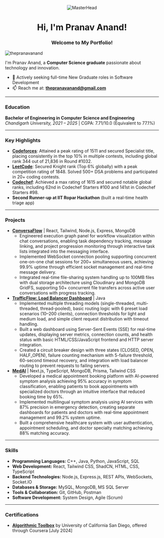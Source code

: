 <div align="center">
  <img src="https://user-images.githubusercontent.com/10498744/210012254-234538ff-d198-48aa-8964-37e6fd45d227.gif" alt="MasterHead" />
  <h1>Hi, I'm Pranav Anand!</h1>
  <h3>Welcome to My Portfolio!</h3>
</div>

<p align="left"> <img src="https://komarev.com/ghpvc/?username=thepranavanand&label=Profile%20views&color=0e75b6&style=flat" alt="thepranavanand" /> </p>

I'm Pranav Anand, a **Computer Science graduate** passionate about technology and innovation.

- 💼 Actively seeking full-time New Graduate roles in Software Development
- 📫 Reach me at: **thepranavanand@gmail.com**

---

### Education

**Bachelor of Engineering in Computer Science and Engineering**
*Chandigarh University, 2021 – 2025* | CGPA: 7.71/10.0 (Equivalent to 77.1%)

---

### Key Highlights

* [**Codeforces**](https://codeforces.com/profile/thepranavanand): Attained a peak rating of 1511 and secured Specialist title, placing consistently in the top 10% in multiple contests, including global rank 344 out of 21,836 in Round #1032.
* [**LeetCode**](https://leetcode.com/thepranavanand): Secured Knight rank (Top 6% globally) with a peak competition rating of 1848. Solved 500+ DSA problems and participated in 20+ coding contests.
* [**Codechef**](https://www.codechef.com/users/thepranavanand): Achieved a max rating of 1615 and secured notable global ranks, including 62nd in Codechef Starters #100 and 141st in Codechef Starters #98.
* **Second Runner-up at IIT Ropar Hackathon** (built a real-time health triage app)


---

### Projects

* [**ConversaFlow**](https://github.com/thepranavanand/ConversaFlow) | React, Tailwind, Node.js, Express, MongoDB
    * Engineered execution graph panel for workflow visualization within chat conversations, enabling task dependency tracking, message linking, and project progression monitoring through interactive task lists integrated into the messaging interface.
    * Implemented WebSocket connection pooling supporting concurrent one-on-one chat sessions for 200+ simultaneous users, achieving 99.9% uptime through efficient socket management and real-time message delivery.
    * Integrated real-time file-sharing system handling up to 100MB files with dual storage architecture using Cloudinary and MongoDB GridFS, supporting 50+ concurrent file transfers across active user conversations with progress tracking.
* [**TrafficFlow: Load Balancer Dashboard**](https://github.com/thepranavanand/trafficflow-load-balancer) | Java  
    * Implemented multiple threading models (single-threaded, multi-threaded, thread-pooled), basic routing logic with 6 preset load scenarios (10–200 clients), connection thresholds for light and medium load, and simple client request distribution with timeout handling.  
    * Built a web dashboard using Server-Sent Events (SSE) for real-time updates, displaying server metrics, connection counts, and health status with basic HTML/CSS/JavaScript frontend and HTTP server integration.  
    * Created a circuit breaker design with three states (CLOSED, OPEN, HALF_OPEN), failure counting mechanism with 5-failure threshold, 60-second timeout recovery, and integration with load balancer routing to prevent requests to failing servers.
* [**MedAI**](https://github.com/thepranavanand/MedAI) | Next.js, TypeScript, MongoDB, Prisma, Tailwind CSS  
    * Developed a medical appointment booking platform with AI-powered symptom analysis achieving 95% accuracy in symptom classification, enabling patients to book appointments with specialized doctors through an intuitive interface that reduced booking time by 65%.  
    * Implemented multilingual symptom analysis using AI services with 87% precision in emergency detection, creating separate dashboards for patients and doctors with real-time appointment management and 99.2% system uptime.  
    * Built a comprehensive healthcare system with user authentication, appointment scheduling, and doctor specialty matching achieving 88% matching accuracy.


---

### Skills

* **Programming Languages:** C++, Java, Python, JavaScript, SQL
* **Web Development:** React, Tailwind CSS, ShadCN, HTML, CSS, TypeScript
* **Backend Technologies:** Node.js, Express.js, REST APIs, WebSockets, Socket.IO
* **Databases & Storage:** MySQL, MongoDB, MS SQL Server
* **Tools & Collaboration:** Git, GitHub, Postman
* **Software Development:** System Design, Agile (Scrum)

---

### Certifications

* [**Algorithmic Toolbox**](https://coursera.org/share/538df720463489dcb37ae90f6ea6811d) by University of California San Diego, offered through Coursera [July 2024]

